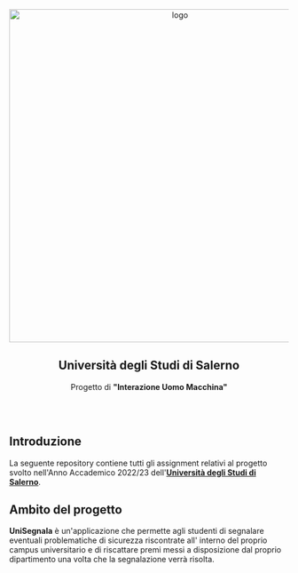 <div align = "center">
<img src="https://imgur.com/cOp3Kiy" alt="logo" width="600"/>
<h2>Università degli Studi di Salerno</h2>
Progetto di <strong> "Interazione Uomo Macchina" </strong>
</div>

<br><br>
<h2>Introduzione</h2>

La seguente repository contiene tutti gli assignment relativi al progetto svolto nell'Anno Accademico 2022/23 dell'<a href="https://www.unisa.it">**Università degli Studi di Salerno**</a>.

<h2>Ambito del progetto</h2>

**UniSegnala** è un'applicazione che permette agli studenti di segnalare eventuali problematiche di sicurezza riscontrate all'
interno del proprio campus universitario e di riscattare premi messi a disposizione dal proprio dipartimento una volta che la segnalazione verrà
risolta.
